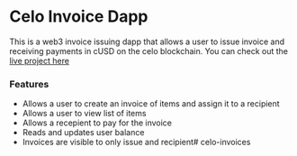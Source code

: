 # Celo Invoice Dapp
This is a web3 invoice issuing dapp that allows a user to issue invoice and receiving payments in cUSD on the celo blockchain.
You can check out the [live project here]()

### Features
- Allows a user to create an invoice of items and assign it to a recipient
- Allows a user to view list of items
- Allows a recepient to pay for the invoice
- Reads and updates user balance
- Invoices are visible to only issue and recipient#   c e l o - i n v o i c e s  
 